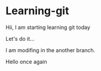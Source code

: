 # Learning-git
Hii, I am starting learning git today

Let's do it...

I am modifing in the another branch.

Hello once again
